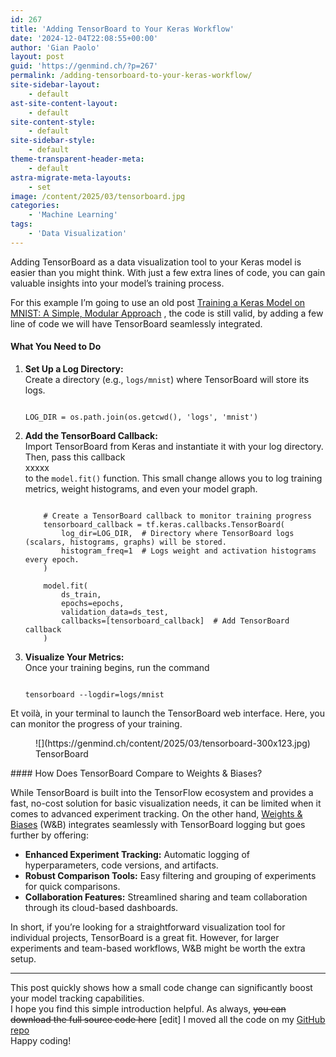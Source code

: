 ```yaml
---
id: 267
title: 'Adding TensorBoard to Your Keras Workflow'
date: '2024-12-04T22:08:55+00:00'
author: 'Gian Paolo'
layout: post
guid: 'https://genmind.ch/?p=267'
permalink: /adding-tensorboard-to-your-keras-workflow/
site-sidebar-layout:
    - default
ast-site-content-layout:
    - default
site-content-style:
    - default
site-sidebar-style:
    - default
theme-transparent-header-meta:
    - default
astra-migrate-meta-layouts:
    - set
image: /content/2025/03/tensorboard.jpg
categories:
    - 'Machine Learning'
tags:
    - 'Data Visualization'
---
```


Adding TensorBoard as a data visualization tool to your Keras model is easier than you might think. With just a few extra lines of code, you can gain valuable insights into your model’s training process.

For this example I’m going to use an old post [Training a Keras Model on MNIST: A Simple, Modular Approach](https://genmind.ch/training-a-keras-model-on-mnist-a-simple-modular-approach/) , the code is still valid, by adding a few line of code we will have TensorBoard seamlessly integrated.

#### What You Need to Do

1. **Set Up a Log Directory:**  
    Create a directory (e.g., `logs/mnist`) where TensorBoard will store its logs.
    
    ```
    
    LOG_DIR = os.path.join(os.getcwd(), 'logs', 'mnist')
    ```
2. **Add the TensorBoard Callback:**  
    Import TensorBoard from Keras and instantiate it with your log directory. Then, pass this callback  
    xxxxx  
    to the `model.fit()` function. This small change allows you to log training metrics, weight histograms, and even your model graph.
    
    ```
    
        # Create a TensorBoard callback to monitor training progress
        tensorboard_callback = tf.keras.callbacks.TensorBoard(
            log_dir=LOG_DIR,  # Directory where TensorBoard logs (scalars, histograms, graphs) will be stored.
            histogram_freq=1  # Logs weight and activation histograms every epoch.
        )
    
        model.fit(
            ds_train,
            epochs=epochs,
            validation_data=ds_test,
            callbacks=[tensorboard_callback]  # Add TensorBoard callback
        )
    ```
3. **Visualize Your Metrics:**  
    Once your training begins, run the command
    
    ```
    
    tensorboard --logdir=logs/mnist
    ```

Et voilà, in your terminal to launch the TensorBoard web interface. Here, you can monitor the progress of your training.

<figure aria-describedby="caption-attachment-268" class="wp-caption aligncenter" id="attachment_268" style="width: 691px">![](https://genmind.ch/content/2025/03/tensorboard-300x123.jpg)<figcaption class="wp-caption-text" id="caption-attachment-268">TensorBoard</figcaption></figure>#### How Does TensorBoard Compare to Weights &amp; Biases?

While TensorBoard is built into the TensorFlow ecosystem and provides a fast, no-cost solution for basic visualization needs, it can be limited when it comes to advanced experiment tracking. On the other hand, [Weights &amp; Biases](https://wandb.ai/) (W&amp;B) integrates seamlessly with TensorBoard logging but goes further by offering:

- **Enhanced Experiment Tracking:** Automatic logging of hyperparameters, code versions, and artifacts.
- **Robust Comparison Tools:** Easy filtering and grouping of experiments for quick comparisons.
- **Collaboration Features:** Streamlined sharing and team collaboration through its cloud-based dashboards.

In short, if you’re looking for a straightforward visualization tool for individual projects, TensorBoard is a great fit. However, for larger experiments and team-based workflows, W&amp;B might be worth the extra setup.

---

This post quickly shows how a small code change can significantly boost your model tracking capabilities.  
I hope you find this simple introduction helpful. As always, <del>you can download the full source code here</del> \[edit\] I moved all the code on my [GitHub repo](https://github.com/gsantopaolo/dataviz)  
Happy coding!
